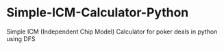 # Simple-ICM-Calculator-Python
Simple ICM (Independent Chip Model) Calculator for poker deals in python using DFS
